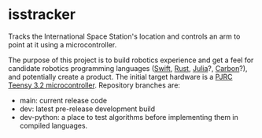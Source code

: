 # isstracker
Tracks the International Space Station's location and controls an arm to point at it using a microcontroller.

The purpose of this project is to build robotics experience and get a feel for candidate robotics programming languages ([Swift](https://www.swift.org), [Rust](https://www.rust-lang.org), [Julia](https://julialang.org)?, [Carbon](https://github.com/carbon-language/carbon-lang)?), and potentially create a product. The initial target hardware is a [PJRC Teensy 3.2 microcontroller](https://www.pjrc.com/store/teensy32.html). Repository branches are:

* main: current release code
* dev: latest pre-release development build
* dev-python: a place to test algorithms before implementing them in compiled languages.
